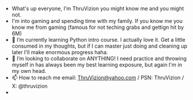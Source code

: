 - What's up everyone, I'm ThruVizion you might know me and you might not.
- I'm into gaming and spending time with my family. If you know me you know me from gaming (famous for not teching grabs and gettign hit by 6M)
- 🌱 I’m currently learning Python intro course. I actually love it. Get a little consumed in my thoughts, but if I can master just doing and cleaning up later I'll make enormous progress haha.
- 💞️ I’m looking to collaborate on ANYTHING! I need practice and throwing myself in has always been my best learning exposure, but again I'm in my own head.
- 📫 How to reach me email: ThruVizion@yahoo.com / PSN: ThruVizion / X: @thruvizion
- 

<!---
ThruVizion/ThruVizion is a ✨ special ✨ repository because its `README.md` (this file) appears on your GitHub profile.
You can click the Preview link to take a look at your changes.
--->

